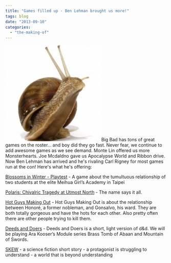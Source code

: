 ```yaml
---
title: "Games filled up - Ben Lehman brought us more!"
tags: blog
date: "2013-09-10"
categories: 
  - "the-making-of"
---
```


[![5522733-edible-snail-on-the-white-background](images/5522733-edible-snail-on-the-white-background-300x300.jpg)](http://www.bigbadcon.com/wp-content/uploads/2013/09/5522733-edible-snail-on-the-white-background.jpg)Big Bad has tons of great games on the roster... and boy did they go fast. Never fear, we continue to add awesome games as we see demand. Monte Lin offered us more Monsterhearts. Joe Mcdaldno gave us Apocalypse World and Ribbon drive. Now Ben Lehman has arrived and he's rivaling Carl Rigney for most games run at the con! Here's what he's offering:

[Blossoms in Winter - Playtest](http://www.bigbadcon.com/events/blossoms-in-winter/ "Blossoms in Winter - Playtest") - A game about the tumultuous relationship of two students at the elite Meihua Girl’s Academy in Taipei

[Polaris: Chivalric Tragedy at Utmost North](http://www.bigbadcon.com/events/polaris-chivalric-tragedy-at-utmost-north/ "Polaris: Chivalric Tragedy at Utmost North") - The name says it all.

[Hot Guys Making Out](http://www.bigbadcon.com/events/hot-guys-making-out/ "Hot Guys Making Out") - Hot Guys Making Out is about the relationship between Honoré, a former nobleman, and Gonsalvo, his ward. They are both totally gorgeous and have the hots for each other. Also pretty often there are other people trying to kill them.

[Deeds and Doers](http://www.bigbadcon.com/events/deeds-and-doers/ "Deeds and Doers") - Deeds and Doers is a short, light version of d&d. We will be playing Ara Kooser’s Module series Brass Tomb of Abaan and Mountain of Swords.

[SKEW](http://www.bigbadcon.com/events/skew/ "SKEW") - a science fiction short story - a protagonist is struggling to understand - a world that is beyond understanding
